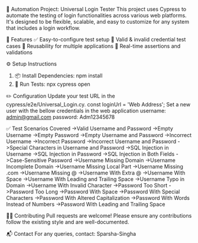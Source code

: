 🚀 Automation Project: Universal Login Tester
This project uses Cypress to automate the testing of login functionalities across various web platforms. It's designed to be flexible, scalable, and easy to customize for any system that includes a login workflow.

📌 Features
✅ Easy-to-configure test setup
🔐 Valid & invalid credential test cases
🔁 Reusability for multiple applications
🧪 Real-time assertions and validations

⚙️ Setup Instructions
1. 📦 Install Dependencies:  npm install
2. 🧪 Run Tests:  npx cypress open

✏️ Configuration
Update your test URL in the cypress/e2e/Universal_Login.cy.
const loginUrl = 'Web Address';
Set a new user with the bellow credentials in the web application
username: admin@gmail.com 
password: Adm12345678

✅ Test Scenarios Covered
->Valid Username and Password
->Empty Username
->Empty Password
->Empty Username and Password
->Incorrect Username
->Incorrect Password
->Incorrect Username and Password
->Special Characters in Username and Password
->SQL Injection in Username
->SQL Injection in Password
->SQL Injection in Both Fields
->Case-Sensitive Password
->Username Missing Domain
->Username Incomplete Domain
->Username Missing Local Part
->Username Missing .com
->Username Missing @
->Username With Extra @
->Username With Space
->Username With Leading and Trailing Space
->Username Typo in Domain
->Username With Invalid Character
->Password Too Short
->Password Too Long
->Password With Space
->Password With Special Characters
->Password With Altered Capitalization
->Password With Words Instead of Numbers
->Password With Leading and Trailing Space

👨‍💻 Contributing
Pull requests are welcome! Please ensure any contributions follow the existing style and are well-documented.

📬 Contact
For any queries, contact: Sparsha-Singha
